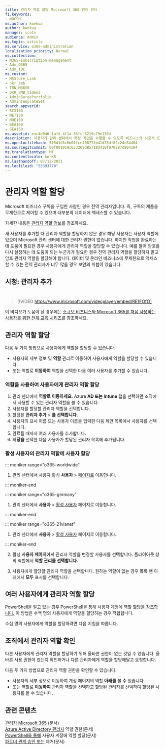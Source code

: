 ```yaml
---
title: 관리자 역할 할당 Microsoft 365 관리 센터
f1.keywords:
- NOCSH
ms.author: kwekua
author: kwekua
manager: scotv
audience: Admin
ms.topic: article
ms.service: o365-administration
localization_priority: Normal
ms.collection:
- M365-subscription-management
- Adm_O365
- Adm_TOC
ms.custom:
- MSStore_Link
- okr_smb
- TRN_M365B
- OKR_SMB_Videos
- AdminSurgePortfolio
- AdminTemplateSet
search.appverid:
- BCS160
- MET150
- MOE150
- BEA160
- GEA150
ms.assetid: eac4d046-1afd-4f1a-85fc-8219c79e1504
description: 사용자가 관리 센터에서 특정 작업을 수행할 수 있도록 비즈니스의 사용자 또는 여러 사용자에게 관리자 역할을 할당하는 방법을 설명합니다.
ms.openlocfilehash: 575d1d8c6b0ffce40877fb41d28df82c24e84d04
ms.sourcegitcommit: 00f001019c653269d85718d410f970887d904304
ms.translationtype: MT
ms.contentlocale: ko-KR
ms.lasthandoff: 07/12/2021
ms.locfileid: "53393778"
---
```

# <a name="assign-admin-roles"></a>관리자 역할 할당

Microsoft 비즈니스 구독을 구입한 사람인 경우 전역 관리자입니다. 즉, 구독의 제품을 무제한으로 제어할 수 있으며 대부분의 데이터에 액세스할 수 있습니다.

자세한 내용은 [관리자 역할 정보](about-admin-roles.md)를 참조하세요.

새 사용자를 추가할 때 관리자 역할을 할당하지 않은 경우 해당  사용자는 사용자 역할에 있으며 Microsoft 관리 센터에 대한 관리자 권한이 없습니다. 하지만 작업을 완료하는 데 도움이 필요한 경우 사용자에게 관리자 역할을 할당할 수 있습니다. 예를 들어 암호를 다시 설정하는 데 도움이 되는 누군가가 필요한 경우 전역 관리자 역할을 할당하지 말고 암호 관리자 역할을 할당해야 합니다. 데이터 및 온라인 비즈니스에 무제한으로 액세스할 수 있는 전역 관리자가 너무 많을 경우 보안의 위험이 있습니다.

## <a name="watch-add-an-adminbrbr"></a>시청: 관리자 추가<br><br>

> [!VIDEO https://www.microsoft.com/videoplayer/embed/RE1FOfO] 

이 비디오가 도움이 된 경우에는 [소규모 비즈니스와 Microsoft 365를 처음 사용하는 사용자를 위한 전체 교육 시리즈](../../business-video/index.yml)를 참조하세요.

## <a name="assign-admin-roles"></a>관리자 역할 할당 

다음 두 가지 방법으로 사용자에게 역할을 할당할 수 있습니다.

- 사용자의 세부 정보 및 **역할** 관리로 이동하여 사용자에게 역할을 할당할 수 있습니다.
- 또는 역할로 **이동하여** 역할을 선택한 다음 여러 사용자를 추가할 수 있습니다.

### <a name="assign-admin-roles-to-users-using-roles"></a>역할을 사용하여 사용자에게 관리자 역할 할당

1. 관리 센터에서 **역할로 이동하세요.** Azure **AD 또는** **Intune** 탭을 선택하면 조직에서 사용할 수 있는 관리자 역할을 볼 수 있습니다.
2. 사용자를 할당할 관리자 역할을 선택합니다.
3. 할당된 **관리자 추가**  >  **를 선택합니다.**
4. 사용자의 표시 이름  또는 사용자 이름을 입력한 다음 제안 목록에서 사용자를 선택합니다.
5. 완료될 때까지 여러 사용자를 추가합니다.
6. **저장을** 선택한 다음 사용자가 할당된 관리자 목록에 추가됩니다.

### <a name="assign-a-user-to-an-admin-role-from-active-users"></a>활성 사용자의 관리자 역할에 사용자 할당

::: moniker range="o365-worldwide"

1. 관리 센터에서 사용자 활성 **사용자** > [페이지로](https://go.microsoft.com/fwlink/p/?linkid=834822) 이동합니다.

::: moniker-end

::: moniker range="o365-germany"

1. 관리 센터에서 **사용자** > <a href="https://go.microsoft.com/fwlink/p/?linkid=847686" target="_blank">활성 사용자</a> 페이지로 이동합니다..

::: moniker-end

::: moniker range="o365-21vianet"

1. 관리 센터에서 **사용자** > <a href="https://go.microsoft.com/fwlink/p/?linkid=850628" target="_blank">활성 사용자</a> 페이지로 이동합니다..

::: moniker-end

2. 활성 **사용자 페이지에서** 관리자 역할을 변경할 사용자를 선택합니다. 플라이아웃 창의 역할에서 **역할** **관리를 선택합니다.**

3. 사용자에게 할당할 관리자 역할을 선택합니다. 원하는 역할이 없는 경우 목록 맨 아래에서 **모두** 표시를 선택합니다.

## <a name="assign-admin-roles-to-multiple-users"></a>여러 사용자에게 관리자 역할 할당

PowerShell을 알고 있는 경우 PowerShell을 통해 사용자 계정에 역할 [할당을 참조합니다.](../../enterprise/assign-roles-to-user-accounts-with-microsoft-365-powershell.md) 이 방법은 수백 명의 사용자에게 역할을 할당하는 경우 적합합니다.
  
수십 명의 사용자에게 역할을 할당하려면 다음 지침을 따릅니다.

## <a name="check-admin-roles-in-your-organization"></a>조직에서 관리자 역할 확인

다른 사용자에게 관리자 역할을 할당하기 위해 올바른 권한이 없는 것일 수 있습니다. 올바른 사용 권한이 있는지 확인하거나 다른 관리자에게 역할을 할당해달고 요청합니다.

다음 두 가지 방법으로 관리자 역할 권한을 확인할 수 있습니다.

- 사용자의 세부 정보로 이동하여 계정 페이지의 역할 **아래를** 볼 **수** 있습니다.
- 또는 역할로 **이동하여** 관리자 역할을 선택하고 할당된 관리자를 선택하여 할당된 사용자를 볼 수 있습니다.

## <a name="related-content"></a>관련 콘텐츠

[관리자 Microsoft 365](about-admin-roles.md) (문서)\
[Azure Active Directory 관리자](/azure/active-directory/users-groups-roles/directory-assign-admin-roles#available-roles) 역할 권한(문서)\
[PowerShell을 통해](../../enterprise/assign-roles-to-user-accounts-with-microsoft-365-powershell.md) 사용자 계정에 역할 할당(문서)\
[파트너 관계 승인 또는](../misc/add-partner.md) 제거(문서)